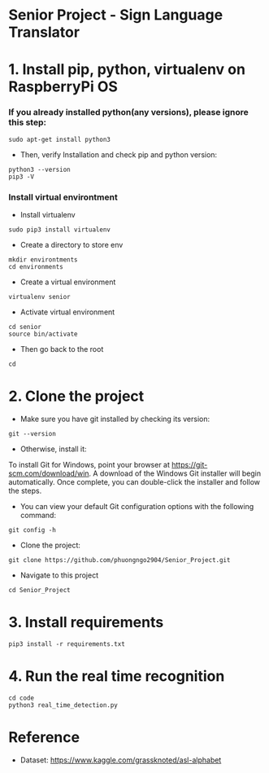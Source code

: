 # Senior Project - Sign Language Translator

# 1. Install pip, python, virtualenv on RaspberryPi OS

### If you already installed python(any versions), please ignore this step:
```
sudo apt-get install python3
```
* Then, verify Installation and check pip and python version:
```
python3 --version
pip3 -V

```
### Install virtual environtment
* Install virtualenv
```
sudo pip3 install virtualenv
```
* Create a directory to store env
```
mkdir environtments
cd environments
```
* Create a virtual environment
```
virtualenv senior
```
* Activate virtual environment
```
cd senior
source bin/activate
```
* Then go back to the root
```
cd 
```
# 2. Clone the project
* Make sure you have git installed by checking its version:
```
git --version 
```
* Otherwise, install it:

To install Git for Windows, point your browser at https://git-scm.com/download/win. A download of the Windows Git installer will begin automatically. Once complete, you can double-click the installer and follow the steps.<br />
* You can view your default Git configuration options with the following command:
```
git config -h
```
* Clone the project:
```
git clone https://github.com/phuongngo2904/Senior_Project.git
```
* Navigate to this project 
```
cd Senior_Project
```
# 3.  Install requirements
```
pip3 install -r requirements.txt
```
# 4. Run the real time recognition
```
cd code
python3 real_time_detection.py
```
# Reference 
* Dataset: https://www.kaggle.com/grassknoted/asl-alphabet
